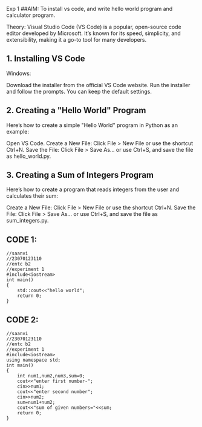 Exp 1
##AIM:
To install vs code, and write hello world program and calculator program.

Theory:
Visual Studio Code (VS Code) is a popular, open-source code editor developed by Microsoft. It’s known for its speed, simplicity, and extensibility, making it a go-to tool for many developers. 

## 1. Installing VS Code
Windows:

Download the installer from the official VS Code website.
Run the installer and follow the prompts. You can keep the default settings.

## 2. Creating a "Hello World" Program
Here’s how to create a simple "Hello World" program in Python as an example:

Open VS Code.
Create a New File:
Click File > New File or use the shortcut Ctrl+N.
Save the File:
Click File > Save As... or use Ctrl+S, and save the file as hello_world.py.

## 3. Creating a Sum of Integers Program
Here’s how to create a program that reads integers from the user and calculates their sum:

Create a New File:
Click File > New File or use the shortcut Ctrl+N.
Save the File:
Click File > Save As... or use Ctrl+S, and save the file as sum_integers.py.
## CODE 1:
```
//saanvi
//23070123110
//entc b2
//experiment 1
#include<iostream>
int main()
{
    std::cout<<"hello world";
    return 0;
}
```
## CODE 2:
```
//saanvi
//23070123110
//entc b2
//experiment 1
#include<iostream>
using namespace std;
int main()
{
    int num1,num2,num3,sum=0;
    cout<<"enter first number-";
    cin>>num1;
    cout<<"enter second number";
    cin>>num2;
    sum=num1+num2;
    cout<<"sum of given numbers="<<sum;
    return 0;
}
```
